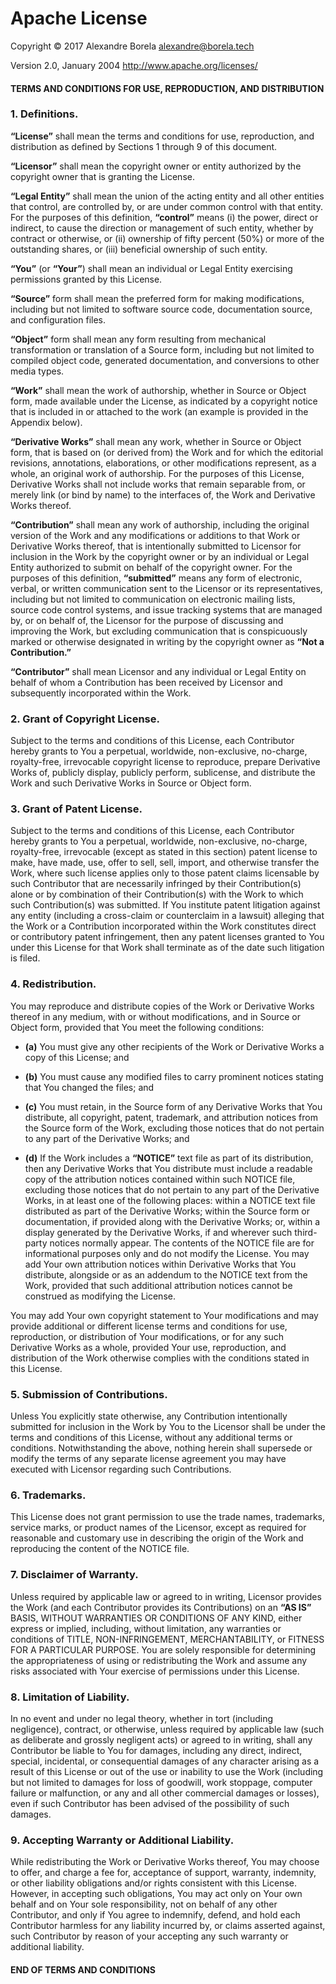 # Apache License

Copyright © 2017 Alexandre Borela <alexandre@borela.tech>

Version 2.0, January 2004
http://www.apache.org/licenses/

#### TERMS AND CONDITIONS FOR USE, REPRODUCTION, AND DISTRIBUTION

### 1. Definitions.

**“License”** shall mean the terms and conditions for use, reproduction, and
distribution as defined by Sections 1 through 9 of this document.

**“Licensor”** shall mean the copyright owner or entity authorized by the
copyright owner that is granting the License.

**“Legal Entity”** shall mean the union of the acting entity and all other
entities that control, are controlled by, or are under common control with that
entity. For the purposes of this definition, **“control”** means (i) the power,
direct or indirect, to cause the direction or management of such entity, whether
by contract or otherwise, or (ii) ownership of fifty percent (50%) or more of
the outstanding shares, or (iii) beneficial ownership of such entity.

**“You”** (or **“Your”**) shall mean an individual or Legal Entity exercising
permissions granted by this License.

**“Source”** form shall mean the preferred form for making modifications,
including but not limited to software source code, documentation source, and
configuration files.

**“Object”** form shall mean any form resulting from mechanical transformation
or translation of a Source form, including but not limited to compiled object
code, generated documentation, and conversions to other media types.

**“Work”** shall mean the work of authorship, whether in Source or Object form,
made available under the License, as indicated by a copyright notice that is
included in or attached to the work (an example is provided in the Appendix
below).

**“Derivative Works”** shall mean any work, whether in Source or Object form,
that is based on (or derived from) the Work and for which the editorial
revisions, annotations, elaborations, or other modifications represent, as a
whole, an original work of authorship. For the purposes of this License,
Derivative Works shall not include works that remain separable from, or merely
link (or bind by name) to the interfaces of, the Work and Derivative Works
thereof.

**“Contribution”** shall mean any work of authorship, including the original
version of the Work and any modifications or additions to that Work or
Derivative Works thereof, that is intentionally submitted to Licensor for
inclusion in the Work by the copyright owner or by an individual or Legal Entity
authorized to submit on behalf of the copyright owner. For the purposes of this
definition, **“submitted”** means any form of electronic, verbal, or written
communication sent to the Licensor or its representatives, including but not
limited to communication on electronic mailing lists, source code control
systems, and issue tracking systems that are managed by, or on behalf of, the
Licensor for the purpose of discussing and improving the Work, but excluding
communication that is conspicuously marked or otherwise designated in writing by
the copyright owner as **“Not a Contribution.”**

**“Contributor”** shall mean Licensor and any individual or Legal Entity on
behalf of whom a Contribution has been received by Licensor and subsequently
incorporated within the Work.

### 2. Grant of Copyright License.

Subject to the terms and conditions of this License, each Contributor hereby
grants to You a perpetual, worldwide, non-exclusive, no-charge, royalty-free,
irrevocable copyright license to reproduce, prepare Derivative Works of,
publicly display, publicly perform, sublicense, and distribute the Work and such
Derivative Works in Source or Object form.

### 3. Grant of Patent License.

Subject to the terms and conditions of this License, each Contributor hereby
grants to You a perpetual, worldwide, non-exclusive, no-charge, royalty-free,
irrevocable (except as stated in this section) patent license to make, have
made, use, offer to sell, sell, import, and otherwise transfer the Work, where
such license applies only to those patent claims licensable by such Contributor
that are necessarily infringed by their Contribution(s) alone or by combination
of their Contribution(s) with the Work to which such Contribution(s) was
submitted. If You institute patent litigation against any entity (including a
cross-claim or counterclaim in a lawsuit) alleging that the Work or a
Contribution incorporated within the Work constitutes direct or contributory
patent infringement, then any patent licenses granted to You under this License
for that Work shall terminate as of the date such litigation is filed.

### 4. Redistribution.

You may reproduce and distribute copies of the Work or Derivative Works thereof
in any medium, with or without modifications, and in Source or Object form,
provided that You meet the following conditions:

* **(a)** You must give any other recipients of the Work or Derivative Works a
copy of this License; and

* **(b)** You must cause any modified files to carry prominent notices stating
that You changed the files; and

* **(c)** You must retain, in the Source form of any Derivative Works that You
distribute, all copyright, patent, trademark, and attribution notices from the
Source form of the Work, excluding those notices that do not pertain to any part
of the Derivative Works; and

* **(d)** If the Work includes a **“NOTICE”** text file as part of its
distribution, then any Derivative Works that You distribute must include a
readable copy of the attribution notices contained within such NOTICE file,
excluding those notices that do not pertain to any part of the Derivative Works,
in at least one of the following places: within a NOTICE text file distributed
as part of the Derivative Works; within the Source form or documentation, if
provided along with the Derivative Works; or, within a display generated by the
Derivative Works, if and wherever such third-party notices normally appear. The
contents of the NOTICE file are for informational purposes only and do not
modify the License. You may add Your own attribution notices within Derivative
Works that You distribute, alongside or as an addendum to the NOTICE text from
the Work, provided that such additional attribution notices cannot be construed
as modifying the License.

You may add Your own copyright statement to Your modifications and may provide
additional or different license terms and conditions for use, reproduction, or
distribution of Your modifications, or for any such Derivative Works as a whole,
provided Your use, reproduction, and distribution of the Work otherwise complies
with the conditions stated in this License.

### 5. Submission of Contributions.

Unless You explicitly state otherwise, any Contribution intentionally submitted
for inclusion in the Work by You to the Licensor shall be under the terms and
conditions of this License, without any additional terms or conditions.
Notwithstanding the above, nothing herein shall supersede or modify the terms of
any separate license agreement you may have executed with Licensor regarding
such Contributions.

### 6. Trademarks.

This License does not grant permission to use the trade names, trademarks,
service marks, or product names of the Licensor, except as required for
reasonable and customary use in describing the origin of the Work and
reproducing the content of the NOTICE file.

### 7. Disclaimer of Warranty.

Unless required by applicable law or agreed to in writing, Licensor provides the
Work (and each Contributor provides its Contributions) on an **“AS IS”** BASIS,
WITHOUT WARRANTIES OR CONDITIONS OF ANY KIND, either express or implied,
including, without limitation, any warranties or conditions of TITLE,
NON-INFRINGEMENT, MERCHANTABILITY, or FITNESS FOR A PARTICULAR PURPOSE. You are
solely responsible for determining the appropriateness of using or
redistributing the Work and assume any risks associated with Your exercise of
permissions under this License.

### 8. Limitation of Liability.

In no event and under no legal theory, whether in tort (including negligence),
contract, or otherwise, unless required by applicable law (such as deliberate
and grossly negligent acts) or agreed to in writing, shall any Contributor be
liable to You for damages, including any direct, indirect, special, incidental,
or consequential damages of any character arising as a result of this License or
out of the use or inability to use the Work (including but not limited to
damages for loss of goodwill, work stoppage, computer failure or malfunction, or
any and all other commercial damages or losses), even if such Contributor has
been advised of the possibility of such damages.

### 9. Accepting Warranty or Additional Liability.

While redistributing the Work or Derivative Works thereof, You may choose to
offer, and charge a fee for, acceptance of support, warranty, indemnity, or
other liability obligations and/or rights consistent with this License. However,
in accepting such obligations, You may act only on Your own behalf and on Your
sole responsibility, not on behalf of any other Contributor, and only if You
agree to indemnify, defend, and hold each Contributor harmless for any liability
incurred by, or claims asserted against, such Contributor by reason of your
accepting any such warranty or additional liability.

#### END OF TERMS AND CONDITIONS
